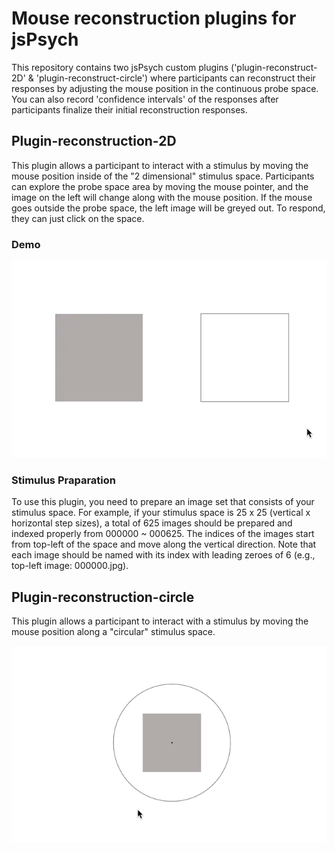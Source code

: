 # Mouse reconstruction plugins for jsPsych
This repository contains two jsPsych custom plugins ('plugin-reconstruct-2D' & 'plugin-reconstruct-circle') where participants can reconstruct their responses by adjusting the mouse position in the continuous probe space.
You can also record 'confidence intervals' of the responses after participants finalize their initial reconstruction responses. 

## Plugin-reconstruction-2D
This plugin allows a participant to interact with a stimulus by moving the mouse position inside of the "2 dimensional" stimulus space. 
Participants can explore the probe space area by moving the mouse pointer, and the image on the left will change along with the mouse position. 
If the mouse goes outside the probe space, the left image will be greyed out. To respond, they can just click on the space.

### Demo
![](docs/demo-plugin-reconstruct-2D.gif)

### Stimulus Praparation
To use this plugin, you need to prepare an image set that consists of your stimulus space. 
For example, if your stimulus space is 25 x 25 (vertical x horizontal step sizes), a total of 625 images should be prepared and indexed properly from 000000 ~ 000625. 
The indices of the images start from top-left of the space and move along the vertical direction. Note that each image should be named with its index with leading zeroes of 6 (e.g., top-left image: 000000.jpg).  


## Plugin-reconstruction-circle
This plugin allows a participant to interact with a stimulus by moving the mouse position along a "circular" stimulus space.

![](docs/demo-plugin-reconstruct-circle.gif)





